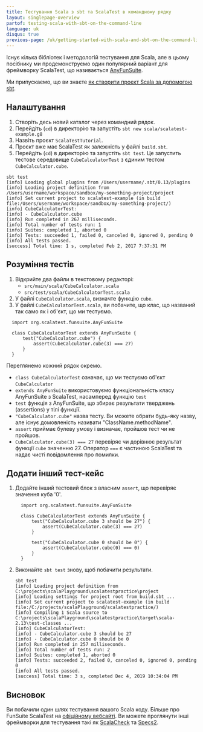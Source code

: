 ```yaml
---
title: Тестування Scala з sbt та ScalaTest в командному рядку
layout: singlepage-overview
partof: testing-scala-with-sbt-on-the-command-line
language: uk
disqus: true
previous-page: /uk/getting-started-with-scala-and-sbt-on-the-command-line
---
```


Існує кілька бібліотек і методологій тестування для Scala,
але в цьому посібнику ми продемонструємо один популярний варіант для фреймворку ScalaTest,
що називається [AnyFunSuite](https://www.scalatest.org/scaladoc/3.2.2/org/scalatest/funsuite/AnyFunSuite.html).

Ми припускаємо, що ви знаєте [як створити проєкт Scala за допомогою sbt](getting-started-with-scala-and-sbt-on-the-command-line.html).

## Налаштування
1. Створіть десь новий каталог через командний рядок.
1. Перейдіть (`cd`) в директорію та запустіть `sbt new scala/scalatest-example.g8`
1. Назвіть проєкт `ScalaTestTutorial`.
1. Проєкт вже має ScalaTest як залежність у файлі `build.sbt`.
1. Перейдіть (`cd`) в директорію та запустіть `sbt test`. Це запустить тестове середовище `CubeCalculatorTest` з єдиним тестом `CubeCalculator.cube`.

```
sbt test
[info] Loading global plugins from /Users/username/.sbt/0.13/plugins
[info] Loading project definition from /Users/username/workspace/sandbox/my-something-project/project
[info] Set current project to scalatest-example (in build file:/Users/username/workspace/sandbox/my-something-project/)
[info] CubeCalculatorTest:
[info] - CubeCalculator.cube
[info] Run completed in 267 milliseconds.
[info] Total number of tests run: 1
[info] Suites: completed 1, aborted 0
[info] Tests: succeeded 1, failed 0, canceled 0, ignored 0, pending 0
[info] All tests passed.
[success] Total time: 1 s, completed Feb 2, 2017 7:37:31 PM
```

## Розуміння тестів
1.  Відкрийте два файли в текстовому редакторі:
    * `src/main/scala/CubeCalculator.scala`
    * `src/test/scala/CubeCalculatorTest.scala`
1. У файлі `CubeCalculator.scala`, визначте функцію `cube`.
1. У файлі `CubeCalculatorTest.scala`, ви побачите, що клас, що названий так само як і об'єкт, що ми тестуємо.

```
  import org.scalatest.funsuite.AnyFunSuite

  class CubeCalculatorTest extends AnyFunSuite {
      test("CubeCalculator.cube") {
          assert(CubeCalculator.cube(3) === 27)
      }
  }
```

Переглянемо кожний рядок окремо.

* `class CubeCalculatorTest` означає, що ми тестуємо об'єкт `CubeCalculator`
* `extends AnyFunSuite` використовуємо функціональність класу AnyFunSuite з ScalaTest, насамперед функцію `test`
* `test` функція з AnyFunSuite, що збирає результати тверджень (assertions) у тілі функції.
* `"CubeCalculator.cube"` назва тесту. Ви можете обрати будь-яку назву, але існує домовленість називати "ClassName.methodName".
* `assert` приймає булеву умову і визначає, пройшов тест чи не пройшов.
* `CubeCalculator.cube(3) === 27` перевіряє чи дорівнює результат функції `cube` значенню 27. 
   Оператор `===` є частиною ScalaTest та надає чисті повідомлення про помилки.

## Додати інший тест-кейс
1. Додайте інший тестовий блок з власним `assert`, що перевіряє значення куба '0'.

    ```
      import org.scalatest.funsuite.AnyFunSuite
    
      class CubeCalculatorTest extends AnyFunSuite {
          test("CubeCalculator.cube 3 should be 27") {
              assert(CubeCalculator.cube(3) === 27)
          }

          test("CubeCalculator.cube 0 should be 0") {
              assert(CubeCalculator.cube(0) === 0)
          }
      }
    ```

1. Виконайте `sbt test` знову, щоб побачити результати.

    ```
    sbt test
    [info] Loading project definition from C:\projects\scalaPlayground\scalatestpractice\project
    [info] Loading settings for project root from build.sbt ...
    [info] Set current project to scalatest-example (in build file:/C:/projects/scalaPlayground/scalatestpractice/)
    [info] Compiling 1 Scala source to C:\projects\scalaPlayground\scalatestpractice\target\scala-2.13\test-classes ...
    [info] CubeCalculatorTest:
    [info] - CubeCalculator.cube 3 should be 27
    [info] - CubeCalculator.cube 0 should be 0
    [info] Run completed in 257 milliseconds.
    [info] Total number of tests run: 2
    [info] Suites: completed 1, aborted 0
    [info] Tests: succeeded 2, failed 0, canceled 0, ignored 0, pending 0
    [info] All tests passed.
    [success] Total time: 3 s, completed Dec 4, 2019 10:34:04 PM
    ```

## Висновок
Ви побачили один шлях тестування вашого Scala коду. Більше про
FunSuite ScalaTest на [офіційному вебсайті](https://www.scalatest.org/getting_started_with_fun_suite).
Ви можете проглянути інші фреймворки для тестування такі як [ScalaCheck](https://www.scalacheck.org/) та [Specs2](https://etorreborre.github.io/specs2/).
